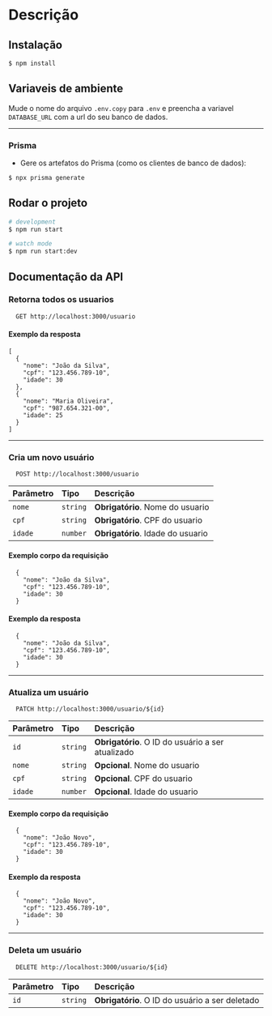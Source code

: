 # Descrição

## Instalação

```bash
$ npm install
```

## Variaveis de ambiente

Mude o nome do arquivo `.env.copy` para `.env` e preencha a variavel `DATABASE_URL` com a url do seu banco de dados.

---

### Prisma

* Gere os artefatos do Prisma (como os clientes de banco de dados):
```bash
$ npx prisma generate
```

## Rodar o projeto

```bash
# development
$ npm run start

# watch mode
$ npm run start:dev

```

## Documentação da API

### Retorna todos os usuarios

```http
  GET http://localhost:3000/usuario
```

#### Exemplo da resposta
```
[
  {
    "nome": "João da Silva",
    "cpf": "123.456.789-10",
    "idade": 30
  },
  {
    "nome": "Maria Oliveira",
    "cpf": "987.654.321-00",
    "idade": 25
  }
]
```
___

### Cria um novo usuário

```http
  POST http://localhost:3000/usuario
```

| Parâmetro   | Tipo       | Descrição                                   |
| :---------- | :--------- | :------------------------------------------ |
| `nome`      | `string` | **Obrigatório**. Nome do usuario |
| `cpf`      | `string` | **Obrigatório**. CPF do usuario |
| `idade`      | `number` | **Obrigatório**. Idade do usuario |

#### Exemplo corpo da requisição
```
  {
    "nome": "João da Silva",
    "cpf": "123.456.789-10",
    "idade": 30
  }
```

#### Exemplo da resposta
```
  {
    "nome": "João da Silva",
    "cpf": "123.456.789-10",
    "idade": 30
  }
```
___
### Atualiza um usuário

```http
  PATCH http://localhost:3000/usuario/${id}
```

| Parâmetro   | Tipo       | Descrição                                   |
| :---------- | :--------- | :------------------------------------------ |
| `id`      | `string` | **Obrigatório**. O ID do usuário a ser atualizado |
| `nome`      | `string` | **Opcional**. Nome do usuario |
| `cpf`      | `string` | **Opcional**. CPF do usuario |
| `idade`      | `number` | **Opcional**. Idade do usuario |

#### Exemplo corpo da requisição
```
  {
    "nome": "João Novo",
    "cpf": "123.456.789-10",
    "idade": 30
  }
```

#### Exemplo da resposta
```
  {
    "nome": "João Novo",
    "cpf": "123.456.789-10",
    "idade": 30
  }
```
___


### Deleta um usuário

```http
  DELETE http://localhost:3000/usuario/${id}
```

| Parâmetro   | Tipo       | Descrição                                   |
| :---------- | :--------- | :------------------------------------------ |
| `id`      | `string` | **Obrigatório**. O ID do usuário a ser deletado |

